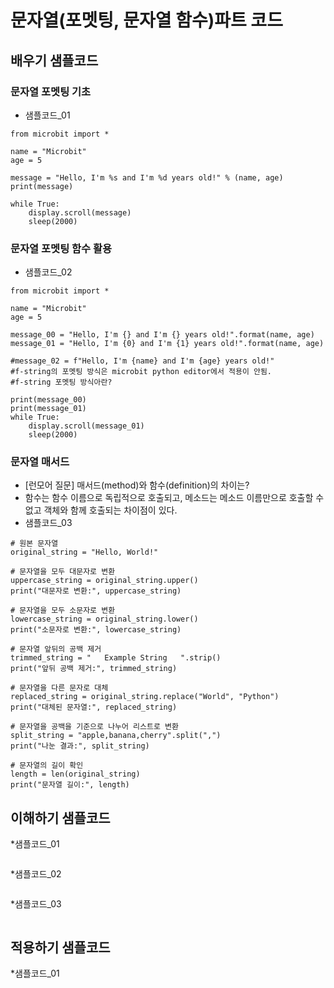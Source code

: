 # 문자열(포멧팅, 문자열 함수)파트 코드
## 배우기 샘플코드
### 문자열 포멧팅 기초
* 샘플코드_01
```
from microbit import *

name = "Microbit"
age = 5

message = "Hello, I'm %s and I'm %d years old!" % (name, age)
print(message)

while True:
    display.scroll(message)
    sleep(2000)
```
### 문자열 포멧팅 함수 활용
* 샘플코드_02
```
from microbit import *

name = "Microbit"
age = 5

message_00 = "Hello, I'm {} and I'm {} years old!".format(name, age)
message_01 = "Hello, I'm {0} and I'm {1} years old!".format(name, age)

#message_02 = f"Hello, I'm {name} and I'm {age} years old!"
#f-string의 포멧팅 방식은 microbit python editor에서 적용이 안됨.
#f-string 포멧팅 방식아란?

print(message_00)
print(message_01)
while True:
    display.scroll(message_01)
    sleep(2000)
```

### 문자열 매서드
* [런모어 질문] 매서드(method)와 함수(definition)의 차이는?
* 함수는 함수 이름으로 독립적으로 호출되고, 메소드는 메소드 이름만으로 호출할 수 없고 객체와 함께 호출되는 차이점이 있다.
* 샘플코드_03
```
# 원본 문자열
original_string = "Hello, World!"

# 문자열을 모두 대문자로 변환
uppercase_string = original_string.upper()
print("대문자로 변환:", uppercase_string)

# 문자열을 모두 소문자로 변환
lowercase_string = original_string.lower()
print("소문자로 변환:", lowercase_string)

# 문자열 앞뒤의 공백 제거
trimmed_string = "   Example String   ".strip()
print("앞뒤 공백 제거:", trimmed_string)

# 문자열을 다른 문자로 대체
replaced_string = original_string.replace("World", "Python")
print("대체된 문자열:", replaced_string)

# 문자열을 공백을 기준으로 나누어 리스트로 변환
split_string = "apple,banana,cherry".split(",")
print("나눈 결과:", split_string)

# 문자열의 길이 확인
length = len(original_string)
print("문자열 길이:", length)

```

## 이해하기 샘플코드
*샘플코드_01
```
```

*샘플코드_02
```
```

*샘플코드_03
```
```

## 적용하기 샘플코드
*샘플코드_01
```
```
